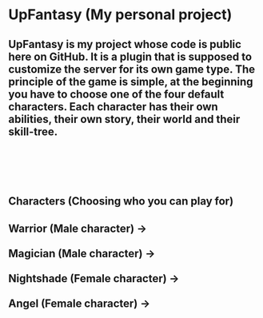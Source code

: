 # UpFantasy (My personal project)
UpFantasy is my project whose code is public here on GitHub.
It is a plugin that is supposed to customize the server for its
own game type. The principle of the game is simple, at the beginning
you have to choose one of the four default characters. Each character
has their own abilities, their own story, their world and their skill-tree.
---

<br><br>
<br><br>

## Characters (Choosing who you can play for)
**Warrior (Male character) ->**
<br><br>
**Magician (Male character) ->**
<br><br>
**Nightshade (Female character) ->**
<br><br>
**Angel (Female character) ->**
---